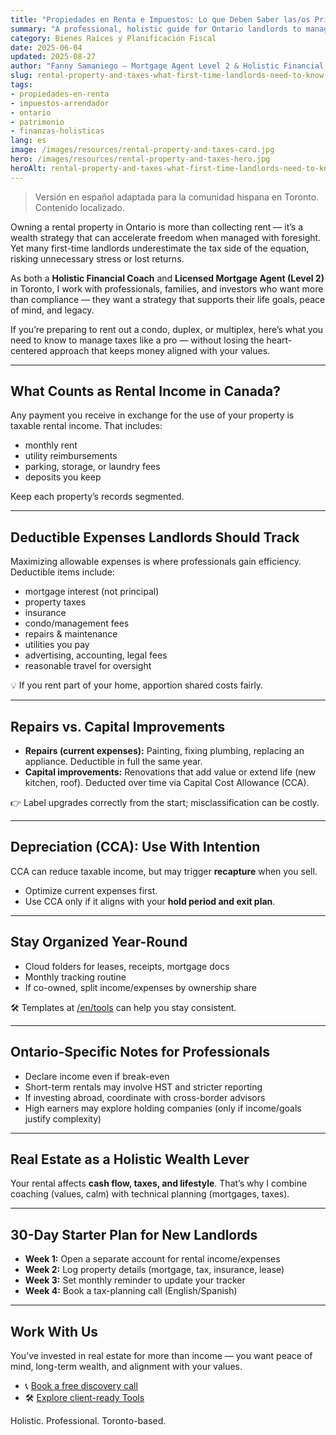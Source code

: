 ```yaml
---
title: "Propiedades en Renta e Impuestos: Lo que Deben Saber las/os Primerizas/os Arrendadoras/es en Ontario (2025)"
summary: "A professional, holistic guide for Ontario landlords to manage rental property"
category: Bienes Raíces y Planificación Fiscal
date: 2025-06-04
updated: 2025-08-27
author: "Fanny Samaniego — Mortgage Agent Level 2 & Holistic Financial Coach"
slug: rental-property-and-taxes-what-first-time-landlords-need-to-know
tags:
- propiedades-en-renta
- impuestos-arrendador
- ontario
- patrimonio
- finanzas-holisticas
lang: es
image: /images/resources/rental-property-and-taxes-card.jpg
hero: /images/resources/rental-property-and-taxes-hero.jpg
heroAlt: rental-property-and-taxes-what-first-time-landlords-need-to-know
---
```

> Versión en español adaptada para la comunidad hispana en Toronto. Contenido localizado.

Owning a rental property in Ontario is more than collecting rent — it’s a wealth strategy that can accelerate freedom when managed with foresight. Yet many first-time landlords underestimate the tax side of the equation, risking unnecessary stress or lost returns.

As both a **Holistic Financial Coach** and **Licensed Mortgage Agent (Level 2)** in Toronto, I work with professionals, families, and investors who want more than compliance — they want a strategy that supports their life goals, peace of mind, and legacy.

If you’re preparing to rent out a condo, duplex, or multiplex, here’s what you need to know to manage taxes like a pro — without losing the heart-centered approach that keeps money aligned with your values.

---

## What Counts as Rental Income in Canada?

Any payment you receive in exchange for the use of your property is taxable rental income. That includes:  
- monthly rent  
- utility reimbursements  
- parking, storage, or laundry fees  
- deposits you keep  

Keep each property’s records segmented.

---

## Deductible Expenses Landlords Should Track

Maximizing allowable expenses is where professionals gain efficiency. Deductible items include:  
- mortgage interest (not principal)  
- property taxes  
- insurance  
- condo/management fees  
- repairs & maintenance  
- utilities you pay  
- advertising, accounting, legal fees  
- reasonable travel for oversight  

💡 If you rent part of your home, apportion shared costs fairly.

---

## Repairs vs. Capital Improvements

- **Repairs (current expenses):** Painting, fixing plumbing, replacing an appliance. Deductible in full the same year.  
- **Capital improvements:** Renovations that add value or extend life (new kitchen, roof). Deducted over time via Capital Cost Allowance (CCA).  

👉 Label upgrades correctly from the start; misclassification can be costly.

---

## Depreciation (CCA): Use With Intention

CCA can reduce taxable income, but may trigger **recapture** when you sell.  
- Optimize current expenses first.  
- Use CCA only if it aligns with your **hold period and exit plan**.  

---

## Stay Organized Year-Round

- Cloud folders for leases, receipts, mortgage docs  
- Monthly tracking routine  
- If co-owned, split income/expenses by ownership share  

🛠 Templates at [/en/tools](/es/herramientas) can help you stay consistent.

---

## Ontario-Specific Notes for Professionals

- Declare income even if break-even  
- Short-term rentals may involve HST and stricter reporting  
- If investing abroad, coordinate with cross-border advisors  
- High earners may explore holding companies (only if income/goals justify complexity)  

---

## Real Estate as a Holistic Wealth Lever

Your rental affects **cash flow, taxes, and lifestyle**. That’s why I combine coaching (values, calm) with technical planning (mortgages, taxes).  

---

## 30-Day Starter Plan for New Landlords

- **Week 1:** Open a separate account for rental income/expenses  
- **Week 2:** Log property details (mortgage, tax, insurance, lease)  
- **Week 3:** Set monthly reminder to update your tracker  
- **Week 4:** Book a tax-planning call (English/Spanish)  

---

## Work With Us

You’ve invested in real estate for more than income — you want peace of mind, long-term wealth, and alignment with your values.  

- 📞 [Book a free discovery call](/es/contacto)  
- 🛠 [Explore client-ready Tools](/es/herramientas)  

Holistic. Professional. Toronto-based.  
